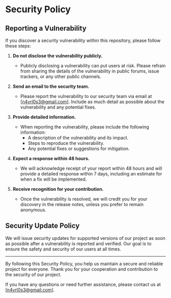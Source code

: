 # Security Policy

## Reporting a Vulnerability

If you discover a security vulnerability within this repository, please follow these steps:

1. **Do not disclose the vulnerability publicly.**

   - Publicly disclosing a vulnerability can put users at risk. Please refrain from sharing the details of the vulnerability in public forums, issue trackers, or any other public channels.

2. **Send an email to the security team.**

   - Please report the vulnerability to our security team via email at [n4vrl0s3@gmail.com]. Include as much detail as possible about the vulnerability and any potential fixes.

3. **Provide detailed information.**

   - When reporting the vulnerability, please include the following information:
     - A description of the vulnerability and its impact.
     - Steps to reproduce the vulnerability.
     - Any potential fixes or suggestions for mitigation.

4. **Expect a response within 48 hours.**

   - We will acknowledge receipt of your report within 48 hours and will provide a detailed response within 7 days, including an estimate for when a fix will be implemented.

5. **Receive recognition for your contribution.**
   - Once the vulnerability is resolved, we will credit you for your discovery in the release notes, unless you prefer to remain anonymous.

## Security Update Policy

We will issue security updates for supported versions of our project as soon as possible after a vulnerability is reported and verified. Our goal is to ensure the safety and security of our users at all times.

---

By following this Security Policy, you help us maintain a secure and reliable project for everyone. Thank you for your cooperation and contribution to the security of our project.

If you have any questions or need further assistance, please contact us at [n4vrl0s3@gmail.com].
